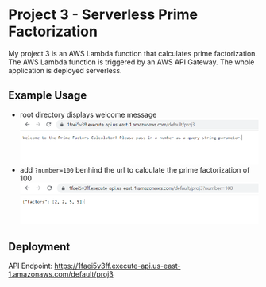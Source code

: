 # Project 3 - Serverless Prime Factorization

My project 3 is an AWS Lambda function that calculates prime factorization. The AWS Lambda function is triggered by an AWS API Gateway. The whole application is deployed serverless. 

## Example Usage
* root directory displays welcome message
![/root](p3-1.png "/root")
* add `?number=100` benhind the url to calculate the prime factorization of 100
![/primefactor](p3-2.png "/primefactor")

## Deployment
API Endpoint: https://1faei5v3ff.execute-api.us-east-1.amazonaws.com/default/proj3

